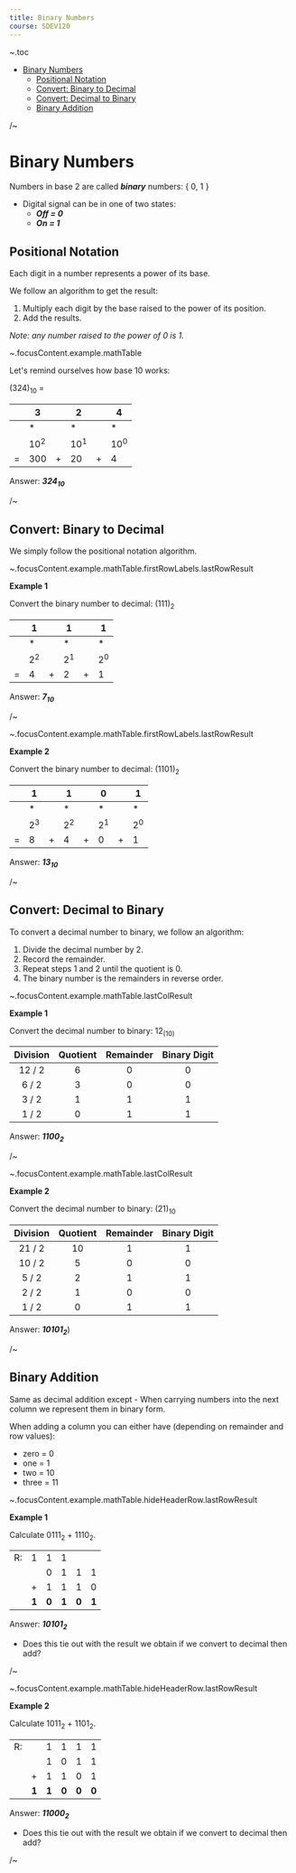 ```yaml
---
title: Binary Numbers
course: SDEV120
---
```


~.toc

- [Binary Numbers](#binary-numbers)
  - [Positional Notation](#positional-notation)
  - [Convert: Binary to Decimal](#convert-binary-to-decimal)
  - [Convert: Decimal to Binary](#convert-decimal-to-binary)
  - [Binary Addition](#binary-addition)

/~

# Binary Numbers

Numbers in base 2 are called **_binary_** numbers: { 0, 1 }

- Digital signal can be in one of two states:
  - **_Off = 0_**
  - **_On = 1_**

## Positional Notation

Each digit in a number represents a power of its base.

We follow an algorithm to get the result:

1. Multiply each digit by the base raised to the power of its position.
2. Add the results.

_Note: any number raised to the power of 0 is 1._

~.focusContent.example.mathTable

Let's remind ourselves how base 10 works:

(324)<sub>10</sub> =

|     | 3              |     | 2              |     | 4              |
| --- | -------------- | --- | -------------- | --- | -------------- |
|     | \*             |     | \*             |     | \*             |
|     | 10<sup>2</sup> |     | 10<sup>1</sup> |     | 10<sup>0</sup> |
| =   | 300            | +   | 20             | +   | 4              |

Answer: **_324<sub>10</sub>_**

/~

## Convert: Binary to Decimal

We simply follow the positional notation algorithm.

~.focusContent.example.mathTable.firstRowLabels.lastRowResult

**Example 1**

Convert the binary number to decimal: (111)<sub>2</sub>

|     | 1             |     | 1             |     | 1             |
| --- | ------------- | --- | ------------- | --- | ------------- |
|     | \*            |     | \*            |     | \*            |
|     | 2<sup>2</sup> |     | 2<sup>1</sup> |     | 2<sup>0</sup> |
| =   | 4             | +   | 2             | +   | 1             |

Answer: **_7<sub>10</sub>_**

/~

~.focusContent.example.mathTable.firstRowLabels.lastRowResult

**Example 2**

Convert the binary number to decimal: (1101)<sub>2</sub>

|     | 1             |     | 1             |     | 0             |     | 1             |
| --- | ------------- | --- | ------------- | --- | ------------- | --- | ------------- |
|     | \*            |     | \*            |     | \*            |     | \*            |
|     | 2<sup>3</sup> |     | 2<sup>2</sup> |     | 2<sup>1</sup> |     | 2<sup>0</sup> |
| =   | 8             | +   | 4             | +   | 0             | +   | 1             |

Answer: **_13<sub>10</sub>_**

/~

## Convert: Decimal to Binary

To convert a decimal number to binary, we follow an algorithm:

1. Divide the decimal number by 2.
2. Record the remainder.
3. Repeat steps 1 and 2 until the quotient is 0.
4. The binary number is the remainders in reverse order.

~.focusContent.example.mathTable.lastColResult

**Example 1**

Convert the decimal number to binary: 12<sub>(10)</sub>

| Division | Quotient | Remainder | Binary Digit |
| :------: | :------: | :-------: | :----------: |
|  12 / 2  |    6     |     0     |      0       |
|  6 / 2   |    3     |     0     |      0       |
|  3 / 2   |    1     |     1     |      1       |
|  1 / 2   |    0     |     1     |      1       |

Answer: **_1100<sub>2</sub>_**

/~

~.focusContent.example.mathTable.lastColResult

**Example 2**

Convert the decimal number to binary: (21)<sub>10</sub>

| Division | Quotient | Remainder | Binary Digit |
| :------: | :------: | :-------: | :----------: |
|  21 / 2  |    10    |     1     |      1       |
|  10 / 2  |    5     |     0     |      0       |
|  5 / 2   |    2     |     1     |      1       |
|  2 / 2   |    1     |     0     |      0       |
|  1 / 2   |    0     |     1     |      1       |

Answer: **_10101<sub>2</sub>_**)

/~

## Binary Addition

Same as decimal addition except - When carrying numbers into the next column we represent them in binary form.

When adding a column you can either have (depending on remainder and row values):

- zero = 0
- one = 1
- two = 10
- three = 11

~.focusContent.example.mathTable.hideHeaderRow.lastRowResult

**Example 1**

Calculate 0111<sub>2</sub> + 1110<sub>2</sub>.

|     |       |       |       |       |       |
| --- | ----: | ----: | ----: | ----: | ----: |
| R:  |     1 |     1 |     1 |       |       |
|     |       |     0 |     1 |     1 |     1 |
|     |     + |     1 |     1 |     1 |     0 |
|     | **1** | **0** | **1** | **0** | **1** |

Answer: **_10101<sub>2</sub>_**

- Does this tie out with the result we obtain if we convert to decimal then add?

/~

~.focusContent.example.mathTable.hideHeaderRow.lastRowResult

**Example 2**

Calculate 1011<sub>2</sub> + 1101<sub>2</sub>.

|     |       |       |       |       |       |
| --- | ----: | ----: | ----: | ----: | ----: |
| R:  |       |     1 |     1 |     1 |     1 |
|     |       |     1 |     0 |     1 |     1 |
|     |     + |     1 |     1 |     0 |     1 |
|     | **1** | **1** | **0** | **0** | **0** |

Answer: **_11000<sub>2</sub>_**

- Does this tie out with the result we obtain if we convert to decimal then add?

/~
